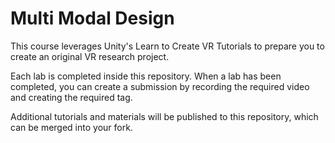 # Multi Modal Design

This course leverages Unity's Learn to Create VR Tutorials to prepare you to create an original VR research project.

Each lab is completed inside this repository. When a lab has been completed, you can
create a submission by recording the required video and creating the required tag.

Additional tutorials and materials will be published to this repository, which can be
merged into your fork.